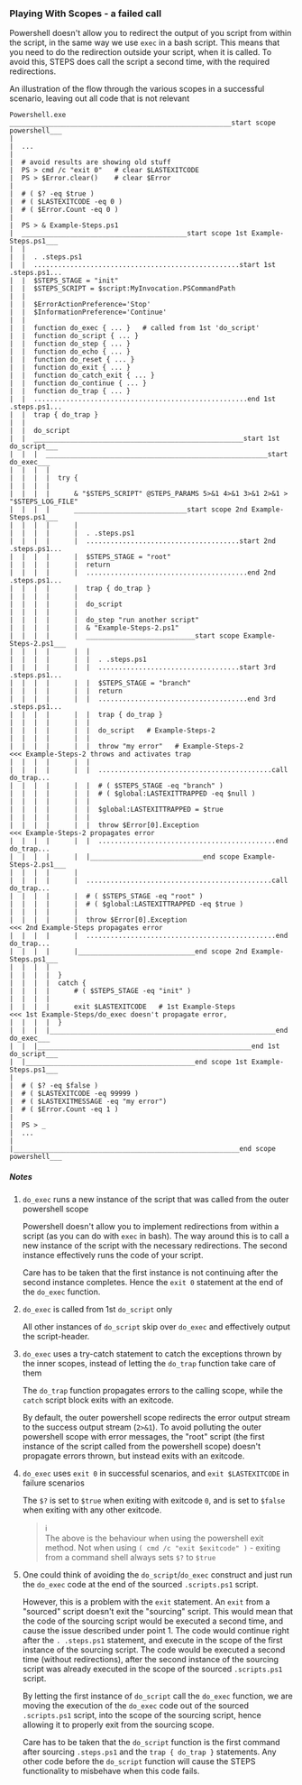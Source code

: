 ### Playing With Scopes - a failed call

Powershell doesn't allow you to redirect the output of you script from within the script, in the same way we use `exec` in a bash script.  This means that you need to do the redirection outside your script, when it is called.  To avoid this, STEPS does call the script a second time, with the required redirections.

An illustration of the flow through the various scopes in a successful scenario, leaving out all code that is not relevant

```
Powershell.exe
_______________________________________________________start scope powershell___
| 
|  ...
|
|  # avoid results are showing old stuff
|  PS > cmd /c "exit 0"   # clear $LASTEXITCODE
|  PS > $Error.clear()    # clear $Error
|
|  # ( $? -eq $true )
|  # ( $LASTEXITCODE -eq 0 )
|  # ( $Error.Count -eq 0 )
|
|  PS > & Example-Steps.ps1
|  _________________________________________start scope 1st Example-Steps.ps1___
|  |
|  |  . .steps.ps1
|  |  ...................................................start 1st .steps.ps1...
|  |  $STEPS_STAGE = "init"
|  |  $STEPS_SCRIPT = $script:MyInvocation.PSCommandPath
|  |
|  |  $ErrorActionPreference='Stop'
|  |  $InformationPreference='Continue'
|  |
|  |  function do_exec { ... }   # called from 1st 'do_script'
|  |  function do_script { ... }
|  |  function do_step { ... }
|  |  function do_echo { ... }
|  |  function do_reset { ... }
|  |  function do_exit { ... }
|  |  function do_catch_exit { ... }
|  |  function do_continue { ... }
|  |  function do_trap { ... }
|  |  .....................................................end 1st .steps.ps1...
|  |  trap { do_trap }
|  |  
|  |  do_script
|  |  ____________________________________________________start 1st do_script___
|  |  |  _______________________________________________________start do_exec___
|  |  |  |
|  |  |  |  try {
|  |  |  |
|  |  |  |      & "$STEPS_SCRIPT" @STEPS_PARAMS 5>&1 4>&1 3>&1 2>&1 > "$STEPS_LOG_FILE"
|  |  |  |      ____________________________start scope 2nd Example-Steps.ps1___
|  |  |  |      |
|  |  |  |      |  . .steps.ps1
|  |  |  |      |  ......................................start 2nd .steps.ps1...
|  |  |  |      |  $STEPS_STAGE = "root"
|  |  |  |      |  return
|  |  |  |      |  ........................................end 2nd .steps.ps1...
|  |  |  |      |  trap { do_trap }
|  |  |  |      |  
|  |  |  |      |  do_script
|  |  |  |      |
|  |  |  |      |  do_step "run another script"
|  |  |  |      |  & "Example-Steps-2.ps1"
|  |  |  |      |  ___________________________start scope Example-Steps-2.ps1___
|  |  |  |      |  |
|  |  |  |      |  |  . .steps.ps1
|  |  |  |      |  |  ...................................start 3rd .steps.ps1...
|  |  |  |      |  |  $STEPS_STAGE = "branch"
|  |  |  |      |  |  return
|  |  |  |      |  |  .....................................end 3rd .steps.ps1...
|  |  |  |      |  |  trap { do_trap }
|  |  |  |      |  |  
|  |  |  |      |  |  do_script   # Example-Steps-2
|  |  |  |      |  |
|  |  |  |      |  |  throw "my error"   # Example-Steps-2                      <<< Example-Steps-2 throws and activates trap
|  |  |  |      |  |
|  |  |  |      |  |  ...........................................call do_trap...
|  |  |  |      |  |  # ( $STEPS_STAGE -eq "branch" )
|  |  |  |      |  |  # ( $global:LASTEXITTRAPPED -eq $null )
|  |  |  |      |  |
|  |  |  |      |  |  $global:LASTEXITTRAPPED = $true
|  |  |  |      |  |  
|  |  |  |      |  |  throw $Error[0].Exception                                 <<< Example-Steps-2 propagates error
|  |  |  |      |  |  ............................................end do_trap...
|  |  |  |      |  |____________________________end scope Example-Steps-2.ps1___
|  |  |  |      |
|  |  |  |      |  ..............................................call do_trap...
|  |  |  |      |  # ( $STEPS_STAGE -eq "root" )
|  |  |  |      |  # ( $global:LASTEXITTRAPPED -eq $true )
|  |  |  |      |
|  |  |  |      |  throw $Error[0].Exception                                    <<< 2nd Example-Steps propagates error
|  |  |  |      |  ...............................................end do_trap...
|  |  |  |      |_____________________________end scope 2nd Example-Steps.ps1___
|  |  |  |
|  |  |  |  }
|  |  |  |  catch {
|  |  |  |      # ( $STEPS_STAGE -eq "init" )
|  |  |  |
|  |  |  |      exit $LASTEXITCODE   # 1st Example-Steps                        <<< 1st Example-Steps/do_exec doesn't propagate error,
|  |  |  |  }
|  |  |  |________________________________________________________end do_exec___
|  |  |_____________________________________________________end 1st do_script___
|  |__________________________________________end scope 1st Example-Steps.ps1___
|
|  # ( $? -eq $false )
|  # ( $LASTEXITCODE -eq 99999 )
|  # ( $LASTEXITMESSAGE -eq "my error")
|  # ( $Error.Count -eq 1 )
|
|  PS > _
|  ...
|   
|________________________________________________________end scope powershell___

```

##### Notes
  
1. `do_exec` runs a new instance of the script that was called from the outer powershell scope

   Powershell doesn't allow you to implement redirections from within a script (as you can do with `exec` in bash).  The way around this is to call a new instance of the script with the necessary redirections.  The second instance effectively runs the code of your script.

   Care has to be taken that the first instance is not continuing after the second instance completes.  Hence the `exit 0` statement at the end of the `do_exec` function.

2. `do_exec` is called from 1st `do_script` only

   All other instances of `do_script` skip over `do_exec` and effectively output the script-header.

3. `do_exec` uses a try-catch statement to catch the exceptions thrown by the inner scopes, instead of letting the `do_trap` function take care of them 

   The `do_trap` function propagates errors to the calling scope, while the `catch` script block exits with an exitcode.

   By default, the outer powershell scope redirects the error output stream to the success output stream (`2>&1`).  To avoid polluting the outer powershell scope with error messages, the "root" script (the first instance of the script called from the powershell scope) doesn't propagate errors thrown, but instead exits with an exitcode. 

4. `do_exec` uses `exit 0` in successful scenarios, and `exit $LASTEXITCODE` in failure scenarios

   The `$?` is set to `$true` when exiting with exitcode `0`, and is set to `$false` when exiting with any other exitcode.

   > :information_source:  
   > The above is the behaviour when using the powershell exit method.  Not when using `( cmd /c "exit $exitcode" )` - exiting from a command shell always sets `$?` to `$true`

5. One could think of avoiding the `do_script`/`do_exec` construct and just run the `do_exec` code at the end of the sourced `.scripts.ps1` script.

   However, this is a problem with the `exit` statement.  An `exit` from a "sourced" script doesn't exit the "sourcing" script.  This would mean that the code of the sourcing script would be executed a second time, and cause the issue described under point 1.  The code would continue right after the `. .steps.ps1` statement, and execute in the scope of the first instance of the sourcing script.  The code would be executed a second time (without redirections), after the second instance of the sourcing script was already executed in the scope of the sourced `.scripts.ps1` script.

   By letting the first instance of `do_script` call the `do_exec` function, we are moving the execution of the `do_exec` code out of the sourced `.scripts.ps1` script, into the scope of the sourcing script, hence allowing it to properly exit from the sourcing scope.

   Care has to be taken that the `do_script` function is the first command after sourcing `.steps.ps1` and the `trap { do_trap }` statements.  Any other code before the `do_script` function will cause the STEPS functionality to misbehave when this code fails.

